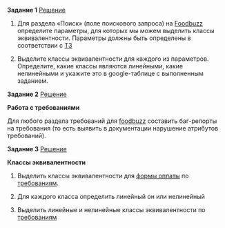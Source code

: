 **Задание 1**   [Решение](https://docs.google.com/spreadsheets/d/1OLOPc8b1n8p47DlsK7N8f-gfHG1gg7e4j-MUKl-ckHI/edit?usp=sharing)

1) Для раздела «Поиск» (поле поискового запроса) на [Foodbuzz](https://test-stand.gb.ru/seminar_stands/foodbuzz/index.html?_ga=2.146087793.417890109.1684060856-132328116.1680087499)    определите параметры, для которых мы можем выделить классы эквивалентности. Параметры должны быть определены в соответствии с [ТЗ](https://docs.google.com/document/d/1-D5HPiVYN1fhEo_eEJVQ1kwkQ_NZd8scymr1YcY1qnA/edit#)

2) Выделите классы эквивалентности для каждого из параметров.
Определите, какие классы являются линейными, какие нелинейными и укажите это в google-таблице с выполненным заданием.

**Задание 2**    [Решение](https://docs.google.com/spreadsheets/d/18U6qgsa-EUQhgZ50AHyw617rcAoDnpZvAO2ntS2WhCU/edit?usp=sharing)

**Работа с требованиями**

Для любого раздела требований для [foodbuzz](https://test-stand.gb.ru/seminar_stands/foodbuzz/index.html)      составить баг-репорты на требования (то есть выявить в документации нарушение атрибутов требований).

**Задание 3**   [Решение](https://docs.google.com/spreadsheets/d/1Uk5GnNXsAUP1fpdfV_XRhd2eYwcMCfZf4Nyrzy7pnKw/edit?usp=sharing)

**Классы эквивалентности**


1) Выделить классы эквивалентности для [формы оплаты](https://test-stand.gb.ru/seminar_stands/payform/index.html) по [требованиям](сhttps://docs.google.com/document/d/1w_yhOU8x9miePJRXe2e-sbAFC0Vy67jsv_e49kBVoEI/edit).

2) Для каждого класса определить линейный он или нелинейный

3) Выделить линейные и нелинейные классы эквивалентности по [требованиям](https://docs.google.com/document/d/11-OVqElQad_hde5sQUtWDSmAP5LS_Bm2WinExOLBtCk/edit)



